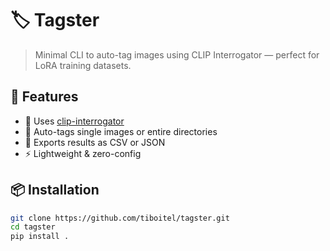 # 🏷️ Tagster

> Minimal CLI to auto-tag images using CLIP Interrogator — perfect for LoRA training datasets.

## 🚀 Features

- 🧠 Uses [clip-interrogator](https://github.com/pharmapsychotic/clip-interrogator)
- 📁 Auto-tags single images or entire directories
- 💾 Exports results as CSV or JSON
- ⚡ Lightweight & zero-config

## 📦 Installation

```bash
git clone https://github.com/tiboitel/tagster.git
cd tagster
pip install .
```
